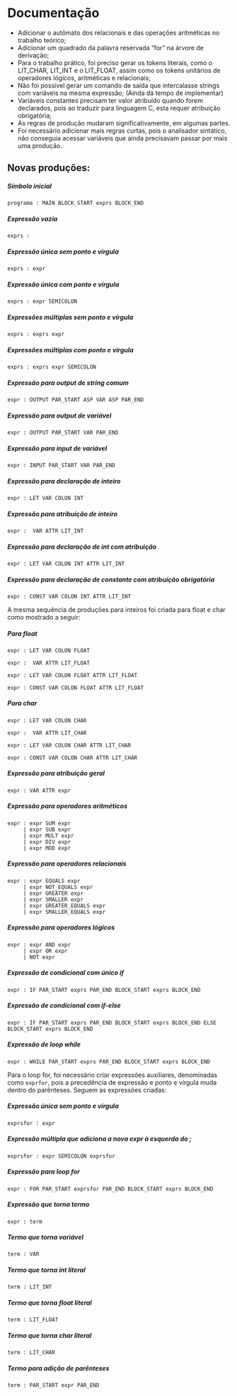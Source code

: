 # Documentação

- Adicionar o autômato dos relacionais e das operações aritméticas no trabalho teórico;
- Adicionar um quadrado da palavra reservada “for” na árvore de derivação;
- Para o trabalho prático, foi preciso gerar os tokens literais, como o LIT_CHAR, LIT_INT e o LIT_FLOAT, assim como os tokens unitários de operadores lógicos, aritméticas e relacionais;
- Não foi possível gerar um comando de saída que intercalasse strings com variáveis na mesma expressão; (Ainda dá tempo de implementar)
- Variáveis constantes precisam ter valor atribuído quando forem declarados, pois ao traduzir para linguagem C, esta requer atribuição obrigatória;
- As regras de produção mudaram significativamente, em algumas partes.
- Foi necessário adicionar mais regras curtas, pois o analisador sintático, não conseguia acessar variáveis que ainda precisavam passar por mais uma produção.

## Novas produções:

##### Símbolo inicial

```
programa : MAIN BLOCK_START exprs BLOCK_END
```

##### Expressão vazia

```
exprs :
```

##### Expressão única sem ponto e vírgula

```
exprs : expr
```

##### Expressão única com ponto e vírgula

```
exprs : expr SEMICOLON
```

##### Expressões múltiplas sem ponto e vírgula

```
exprs : exprs expr
```

##### Expressões múltiplas com ponto e vírgula

```
exprs : exprs expr SEMICOLON
```

##### Expressão para output de string comum

```
expr : OUTPUT PAR_START ASP VAR ASP PAR_END
```

##### Expressão para output de variável

```
expr : OUTPUT PAR_START VAR PAR_END
```

##### Expressão para input de variável

```
expr : INPUT PAR_START VAR PAR_END
```

##### Expressão para declaração de inteiro

```
expr : LET VAR COLON INT
```

##### Expressão para atribuição de inteiro

```
expr :  VAR ATTR LIT_INT
```

##### Expressão para declaração de int com atribuição

```
expr : LET VAR COLON INT ATTR LIT_INT
```

##### Expressão para declaração de constante com atribuição obrigatória

```
expr : CONST VAR COLON INT ATTR LIT_INT
```

A mesma sequência de produções para inteiros foi criada para float e char como mostrado a seguir:

##### Para float

```
expr : LET VAR COLON FLOAT
```

```
expr :  VAR ATTR LIT_FLOAT
```

```
expr : LET VAR COLON FLOAT ATTR LIT_FLOAT
```

```
expr : CONST VAR COLON FLOAT ATTR LIT_FLOAT
```

##### Para char

```
expr : LET VAR COLON CHAR
```

```
expr :  VAR ATTR LIT_CHAR
```

```
expr : LET VAR COLON CHAR ATTR LIT_CHAR
```

```
expr : CONST VAR COLON CHAR ATTR LIT_CHAR
```

##### Expressão para atribuição geral

```
expr : VAR ATTR expr
```

##### Expressão para operadores aritméticos

```
expr : expr SUM expr
     | expr SUB expr
     | expr MULT expr
     | expr DIV expr
     | expr MOD expr
```

##### Expressão para operadores relacionais

```
expr : expr EQUALS expr
     | expr NOT_EQUALS expr
     | expr GREATER expr
     | expr SMALLER expr
     | expr GREATER_EQUALS expr
     | expr SMALLER_EQUALS expr
```

##### Expressão para operadores lógicos

```
expr : expr AND expr
     | expr OR expr
     | NOT expr
```

##### Expressão de condicional com único if

```
expr : IF PAR_START exprs PAR_END BLOCK_START exprs BLOCK_END
```

##### Expressão de condicional com if-else

```
expr : IF PAR_START exprs PAR_END BLOCK_START exprs BLOCK_END ELSE BLOCK_START exprs BLOCK_END
```

##### Expressão de loop while

```
expr : WHILE PAR_START exprs PAR_END BLOCK_START exprs BLOCK_END
```

Para o loop for, foi necessário criar expressões auxiliares, denominadas como `exprfor`, pois a precedência de expressão e ponto e vírgula muda dentro do parênteses. Seguem as expressões criadas:

##### Expressão única sem ponto e virgula

```
exprsfor : expr
```

##### Expressão múltipla que adiciona a nova expr à esquerda do ;

```
exprsfor : expr SEMICOLON exprsfor
```

##### Expressão para loop for

```
expr : FOR PAR_START exprsfor PAR_END BLOCK_START exprs BLOCK_END
```

##### Expressão que torna termo

```
expr : term
```

##### Termo que torna variável

```
term : VAR
```

##### Termo que torna int literal

```
term : LIT_INT
```

##### Termo que torna float literal

```
term : LIT_FLOAT
```

##### Termo que torna char literal

```
term : LIT_CHAR
```

##### Termo para adição de parênteses

```
term : PAR_START expr PAR_END
```
